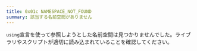 ```yaml
---
title: 0x01c NAMESPACE_NOT_FOUND
summary: 該当する名前空間がありません
---
```


`using`宣言を使って参照しようとした名前空間は見つかりませんでした。ライブラリやスクリプトが適切に読み込まれていることを確認してください。